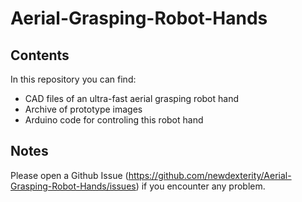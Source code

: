 # Aerial-Grasping-Robot-Hands

## Contents
In this repository you can find:
* CAD files of an ultra-fast aerial grasping robot hand
* Archive of prototype images
* Arduino code for controling this robot hand

## Notes
Please open a Github Issue (https://github.com/newdexterity/Aerial-Grasping-Robot-Hands/issues) if you encounter any problem.
